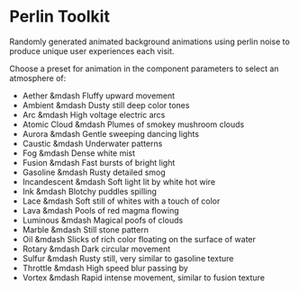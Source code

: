 # Perlin Toolkit

Randomly generated animated background animations using perlin noise to produce unique user experiences each visit. 

Choose a preset for animation in the component parameters to select an atmosphere of:

- Aether &mdash Fluffy upward movement
- Ambient &mdash Dusty still deep color tones
- Arc &mdash High voltage electric arcs
- Atomic Cloud &mdash Plumes of smokey mushroom clouds
- Aurora &mdash Gentle sweeping dancing lights
- Caustic &mdash Underwater patterns
- Fog &mdash Dense white mist
- Fusion &mdash Fast bursts of bright light
- Gasoline &mdash Rusty detailed smog
- Incandescent &mdash Soft light lit by white hot wire
- Ink &mdash Blotchy puddles spilling
- Lace &mdash Soft still of whites with a touch of color
- Lava &mdash Pools of red magma flowing
- Luminous &mdash Magical poofs of clouds
- Marble &mdash Still stone pattern
- Oil &mdash Slicks of rich color floating on the surface of water
- Rotary &mdash Dark circular movement
- Sulfur &mdash Rusty still, very similar to gasoline texture
- Throttle &mdash High speed blur passing by
- Vortex &mdash Rapid intense movement, similar to fusion texture
